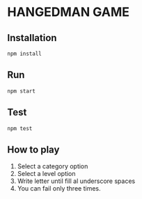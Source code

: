 # HANGEDMAN GAME

## Installation

```
npm install
```

## Run

```
npm start
```

## Test

```
npm test
```

## How to play
1. Select a category option
2. Select a level option
3. Write letter until fill al underscore spaces
4. You can fail only three times.